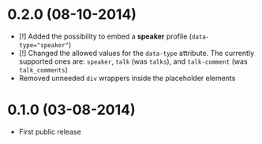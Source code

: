 # 0.2.0 (08-10-2014) #

* [!] Added the possibility to embed a **speaker** profile (`data-type="speaker"`)
* [!] Changed the allowed values for the `data-type` attribute. The currently supported ones are: `speaker`, `talk` (was `talks`), and `talk-comment` (was `talk_comments`)
* Removed unneeded `div` wrappers inside the placeholder elements

# 0.1.0 (03-08-2014) #

* First public release
